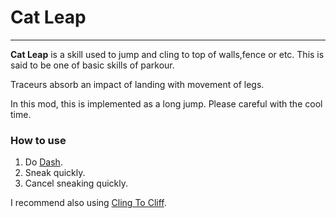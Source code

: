 # Cat Leap

---

**Cat Leap** is a skill used to jump and cling to top of walls,fence or etc.
This is said to be one of basic skills of parkour.

Traceurs absorb an impact of landing with movement of legs.

In this mod, this is implemented as a long jump. Please careful with the cool time.

### How to use

1. Do [Dash](dash.md).
2. Sneak quickly.
3. Cancel sneaking quickly.

I recommend also using [Cling To Cliff](cling_to_cliff.md).